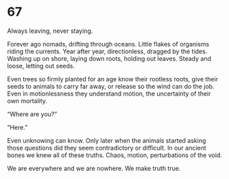 # 67

Always leaving, never staying.

Forever ago nomads, drifting through oceans. Little flakes of organisms riding the currents. Year after year, directionless, dragged by the tides. Washing up on shore, laying down roots, holding out leaves. Steady and loose, letting out seeds.

Even trees so firmly planted for an age know their rootless roots, give their seeds to animals to carry far away, or release so the wind can do the job. Even in motionlessness they understand motion, the uncertainty of their own mortality. 

“Where are you?” 

“Here.”

Even unknowing can know. Only later when the animals started asking those questions did they seem contradictory or difficult. In our ancient bones we knew all of these truths. Chaos, motion, perturbations of the void. 

We are everywhere and we are nowhere. We make truth true. 